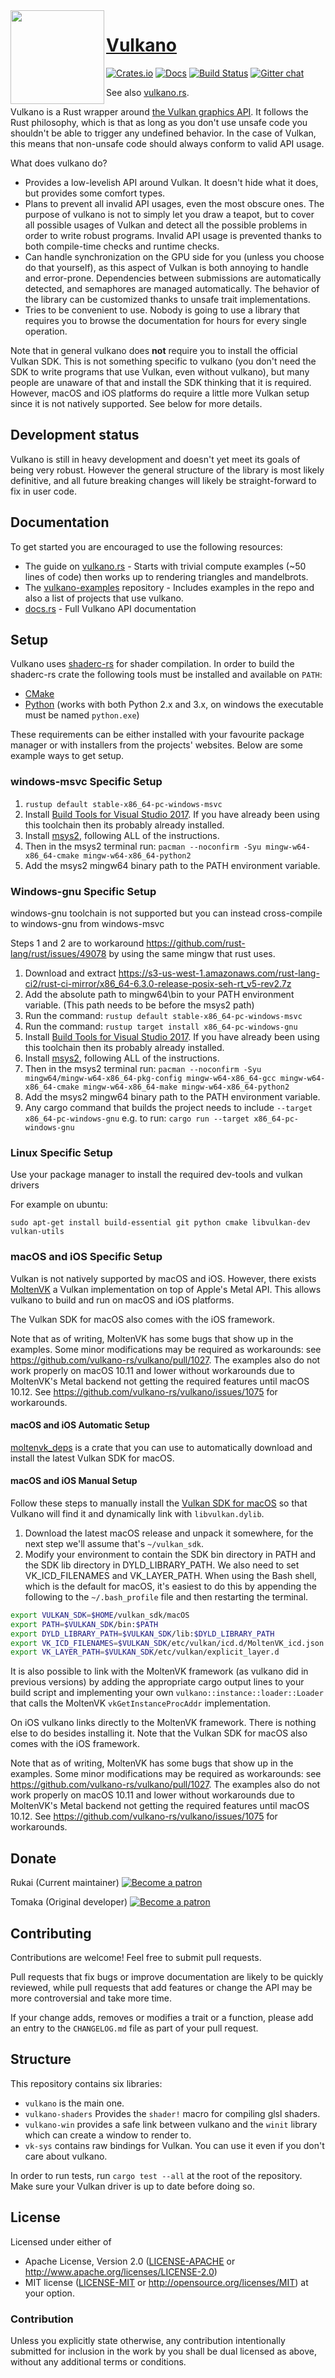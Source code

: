 <img align="left" alt="" src="logo.png" height="150" />

# [Vulkano](https://vulkano.rs)

[![Crates.io](https://img.shields.io/crates/v/vulkano.svg)](https://crates.io/crates/vulkano)
[![Docs](https://docs.rs/vulkano/badge.svg)](https://docs.rs/vulkano)
[![Build Status](https://travis-ci.org/vulkano-rs/vulkano.svg?branch=master)](https://travis-ci.org/vulkano-rs/vulkano)
[![Gitter chat](https://badges.gitter.im/vulkano-rs/Lobby.png)](https://gitter.im/vulkano-rs/Lobby)

See also [vulkano.rs](http://vulkano.rs).

Vulkano is a Rust wrapper around [the Vulkan graphics API](https://www.khronos.org/vulkan/).
It follows the Rust philosophy, which is that as long as you don't use unsafe code you shouldn't
be able to trigger any undefined behavior. In the case of Vulkan, this means that non-unsafe code
should always conform to valid API usage.

What does vulkano do?

- Provides a low-levelish API around Vulkan. It doesn't hide what it does, but provides some
  comfort types.
- Plans to prevent all invalid API usages, even the most obscure ones. The purpose of vulkano
  is not to simply let you draw a teapot, but to cover all possible usages of Vulkan and detect all
  the possible problems in order to write robust programs. Invalid API usage is prevented thanks to
  both compile-time checks and runtime checks.
- Can handle synchronization on the GPU side for you (unless you choose do that yourself), as this
  aspect of Vulkan is both annoying to handle and error-prone. Dependencies between submissions are
  automatically detected, and semaphores are managed automatically. The behavior of the library can
  be customized thanks to unsafe trait implementations.
- Tries to be convenient to use. Nobody is going to use a library that requires you to browse
  the documentation for hours for every single operation.

Note that in general vulkano does **not** require you to install the official Vulkan SDK. This is
not something specific to vulkano (you don't need the SDK to write programs that use Vulkan, even
without vulkano), but many people are unaware of that and install the SDK thinking that it is
required. However, macOS and iOS platforms do require a little more Vulkan setup since it is not
natively supported. See below for more details.

## Development status

Vulkano is still in heavy development and doesn't yet meet its goals of being very robust. However
the general structure of the library is most likely definitive, and all future breaking changes
will likely be straight-forward to fix in user code.

## Documentation

To get started you are encouraged to use the following resources:

*   The guide on [vulkano.rs](http://vulkano.rs/guide/introduction) - Starts with trivial compute
    examples (~50 lines of code) then works up to rendering triangles and mandelbrots.
*   The [vulkano-examples](https://github.com/vulkano-rs/vulkano-examples) repository - Includes
    examples in the repo and also a list of projects that use vulkano.
*   [docs.rs](https://docs.rs/vulkano) - Full Vulkano API documentation

## Setup

Vulkano uses [shaderc-rs](https://github.com/google/shaderc-rs) for shader compilation. In order to
build the shaderc-rs crate the following tools must be installed and available on `PATH`:
- [CMake](https://cmake.org/)
- [Python](https://www.python.org/) (works with both Python 2.x and 3.x, on windows the executable must be named `python.exe`)

These requirements can be either installed with your favourite package manager or with installers
from the projects' websites. Below are some example ways to get setup.

### windows-msvc Specific Setup

1. `rustup default stable-x86_64-pc-windows-msvc`
2. Install [Build Tools for Visual Studio 2017](https://visualstudio.microsoft.com/downloads/#build-tools-for-visual-studio-2017). If you have already been using this toolchain then its probably already installed.
3.  Install [msys2](http://www.msys2.org/), following ALL of the instructions.
4.  Then in the msys2 terminal run: `pacman --noconfirm -Syu mingw-w64-x86_64-cmake mingw-w64-x86_64-python2`
5.  Add the msys2 mingw64 binary path to the PATH environment variable.

### Windows-gnu Specific Setup

windows-gnu toolchain is not supported but you can instead cross-compile to windows-gnu from windows-msvc

Steps 1 and 2 are to workaround https://github.com/rust-lang/rust/issues/49078 by using the same mingw that rust uses.

1.  Download and extract https://s3-us-west-1.amazonaws.com/rust-lang-ci2/rust-ci-mirror/x86_64-6.3.0-release-posix-seh-rt_v5-rev2.7z
2.  Add the absolute path to mingw64\bin to your PATH environment variable. (This path needs to be before the msys2 path)
3.  Run the command: `rustup default stable-x86_64-pc-windows-msvc`
4.  Run the command: `rustup target install x86_64-pc-windows-gnu`
5.  Install [Build Tools for Visual Studio 2017](https://visualstudio.microsoft.com/downloads/#build-tools-for-visual-studio-2017). If you have already been using this toolchain then its probably already installed.
6.  Install [msys2](http://www.msys2.org/), following ALL of the instructions.
7.  Then in the msys2 terminal run: `pacman --noconfirm -Syu mingw64/mingw-w64-x86_64-pkg-config mingw-w64-x86_64-gcc mingw-w64-x86_64-cmake mingw-w64-x86_64-make mingw-w64-x86_64-python2`
8.  Add the msys2 mingw64 binary path to the PATH environment variable.
9.  Any cargo command that builds the project needs to include `--target x86_64-pc-windows-gnu` e.g. to run: `cargo run --target x86_64-pc-windows-gnu`

### Linux Specific Setup

Use your package manager to install the required dev-tools and vulkan drivers

For example on ubuntu:
```
sudo apt-get install build-essential git python cmake libvulkan-dev vulkan-utils
```

### macOS and iOS Specific Setup

Vulkan is not natively supported by macOS and iOS. However, there exists [MoltenVK](https://github.com/KhronosGroup/MoltenVK)
a Vulkan implementation on top of Apple's Metal API. This allows vulkano to build and run on macOS
and iOS platforms.

The Vulkan SDK for macOS also comes with the iOS framework.

Note that as of writing, MoltenVK has some bugs that show up in the examples.
Some minor modifications may be required as workarounds: see https://github.com/vulkano-rs/vulkano/pull/1027.
The examples also do not work properly on macOS 10.11 and lower without workarounds due to MoltenVK's Metal backend not getting
the required features until macOS 10.12. See https://github.com/vulkano-rs/vulkano/issues/1075 for workarounds.

#### macOS and iOS Automatic Setup

[moltenvk_deps](https://crates.io/crates/moltenvk_deps) is a crate that you can use to automatically download and install the latest Vulkan SDK for macOS.

#### macOS and iOS Manual Setup

Follow these steps to manually install the [Vulkan SDK for macOS](https://vulkan.lunarg.com/sdk/home) so that
Vulkano will find it and dynamically link with `libvulkan.dylib`.

1. Download the latest macOS release and unpack it somewhere, for the next step
we'll assume that's `~/vulkan_sdk`.
2. Modify your environment to contain the SDK bin directory in PATH and the SDK lib directory in
DYLD_LIBRARY_PATH. We also need to set VK_ICD_FILENAMES and VK_LAYER_PATH. When using the Bash
shell, which is the default for macOS, it's easiest to do this by appending the following to the
`~/.bash_profile` file and then restarting the terminal.

```sh
export VULKAN_SDK=$HOME/vulkan_sdk/macOS
export PATH=$VULKAN_SDK/bin:$PATH
export DYLD_LIBRARY_PATH=$VULKAN_SDK/lib:$DYLD_LIBRARY_PATH
export VK_ICD_FILENAMES=$VULKAN_SDK/etc/vulkan/icd.d/MoltenVK_icd.json
export VK_LAYER_PATH=$VULKAN_SDK/etc/vulkan/explicit_layer.d
```

It is also possible to link with the MoltenVK framework (as vulkano did in previous versions) by adding the
appropriate cargo output lines to your build script and implementing your own
`vulkano::instance::loader::Loader` that calls the MoltenVK `vkGetInstanceProcAddr` implementation.

On iOS vulkano links directly to the MoltenVK framework. There is nothing else to do besides
installing it. Note that the Vulkan SDK for macOS also comes with the iOS framework.

Note that as of writing, MoltenVK has some bugs that show up in the examples.
Some minor modifications may be required as workarounds: see https://github.com/vulkano-rs/vulkano/pull/1027.
The examples also do not work properly on macOS 10.11 and lower without workarounds due to MoltenVK's Metal backend not getting
the required features until macOS 10.12. See https://github.com/vulkano-rs/vulkano/issues/1075 for workarounds.

## Donate

Rukai (Current maintainer) [![Become a patron](https://c5.patreon.com/external/logo/become_a_patron_button.png)](https://www.patreon.com/rukai)

Tomaka (Original developer) [![Become a patron](https://c5.patreon.com/external/logo/become_a_patron_button.png)](https://www.patreon.com/tomaka)

## Contributing

Contributions are welcome! Feel free to submit pull requests.

Pull requests that fix bugs or improve documentation are likely to be quickly reviewed, while pull
requests that add features or change the API may be more controversial and take more time.

If your change adds, removes or modifies a trait or a function, please add an entry to the
`CHANGELOG.md` file as part of your pull request.

## Structure

This repository contains six libraries:

- `vulkano` is the main one.
- `vulkano-shaders` Provides the `shader!` macro for compiling glsl shaders.
- `vulkano-win` provides a safe link between vulkano and the `winit` library which can create
  a window to render to.
- `vk-sys` contains raw bindings for Vulkan. You can use it even if you don't care about vulkano.

In order to run tests, run `cargo test --all` at the root of the repository. Make sure your Vulkan
driver is up to date before doing so.

## License

Licensed under either of
 * Apache License, Version 2.0 ([LICENSE-APACHE](LICENSE-APACHE) or http://www.apache.org/licenses/LICENSE-2.0)
 * MIT license ([LICENSE-MIT](LICENSE-MIT) or http://opensource.org/licenses/MIT)
at your option.

### Contribution

Unless you explicitly state otherwise, any contribution intentionally submitted
for inclusion in the work by you shall be dual licensed as above, without any
additional terms or conditions.
